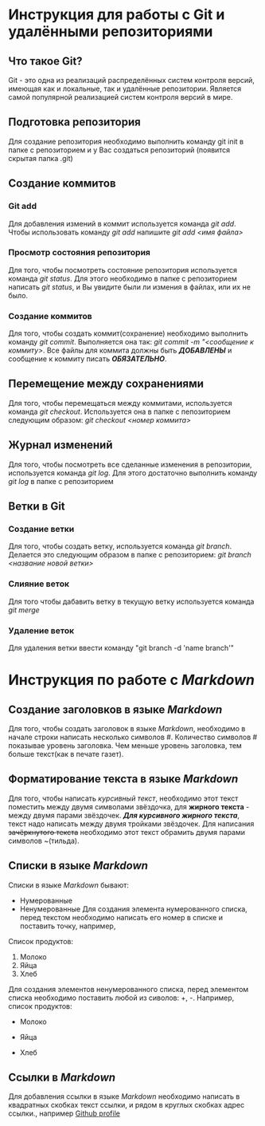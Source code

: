 # Инструкция для работы с Git и удалёнными репозиториями
## Что такое Git?
Git - это одна из реализаций распределённых систем контроля версий, имеющая как и локальные, так и удалённые репозитории. Является самой популярной реализацией систем контроля версий в мире.
## Подготовка репозитория
Для создание репозитория необходимо выполнить команду git init в папке с репозиторием и у Вас создаться репозиторий (появится скрытая папка .git)

## Создание коммитов

### Git add

Для добавления измений в коммит используется команда *git add*. Чтобы использовать команду *git add* напишите *git add <имя файла>*

### Просмотр состояния репозитория

Для того, чтобы посмотреть состояние репозитория используется команда *git status*. Для этого необходимо в папке с репозиторием написать *git status*, и Вы увидите были ли измения в файлах, или их не было.

### Создание коммитов

Для того, чтобы создать коммит(сохранение) необходимо выполнить команду *git commit*. Выполняется она так: *git commit -m "<сообщение к коммиту>*. Все файлы для коммита должны быть ***ДОБАВЛЕНЫ*** и сообщение к коммиту писать ***ОБЯЗАТЕЛЬНО***.

## Перемещение между сохранениями

Для того, чтобы перемещаться между коммитами, используется команда *git checkout*. Используется она в папке с пепозиторием следующим образом: *git checkout <номер коммита>*

## Журнал изменений

Для того, чтобы посмотреть все сделанные изменения в репозитории, используется команда *git log*. Для этого достаточно выполнить команду *git log* в папке с репозиторием

## Ветки в Git

### Создание ветки

Для того, чтобы создать ветку, используется команда *git branch*. Делается это следующим образом в папке с репозиторием: *git branch <название новой ветки>*

### Слияние веток
Для того чтобы дабавить ветку в текущую ветку используется команда *git merge*

### Удаление веток
Для удаления ветки ввести команду "git branch -d 'name branch'"

# Инструкция по работе с *Markdown*

## Создание заголовков в языке *Markdown*

Для того, чтобы создать заголовок в языке *Markdown*, необходимо в начале строки написать несколько символов #. Количество символов # показывае уровень заголовка. Чем меньше уровень заголовка, тем больше текст(как в печате газет).

## Форматирование текста в языке *Markdown*

Для того, чтобы написать *курсивный текст*, необходимо этот текст поместить между двумя символами звёздочка, для **жирного текста** - между двумя парами звёздочек. ***Для курсивного жирного текста***, текст надо написать между двумя тройками звёздочек. Для написания ~~зачёркнутого текста~~ необходимо этот текст обрамить двумя парами символов ~(тильда).

## Списки в языке *Markdown*

Списки в языке *Markdown* бывают:

* Нумерованные
* Ненумерованные Для создания элемента нумерованного списка, перед текстом необходимо написать его номер в списке и поставить точку, например,

Список продуктов:

1. Молоко
2. Яйца
3. Хлеб 

Для создания элементов ненумерованного списка, перед элементом списка необходимо поставить любой из сиволов: +, -.
Например, список продуктов:

+ Молоко
- Яйца
* Хлеб

## Ссылки в *Markdown*

Для добавления ссылки в языке *Markdown* необходимо написать в квадратных скобках текст ссылки, и рядом в круглых скобках адрес ссылки., например [Github profile](https://github.com/globeele)
